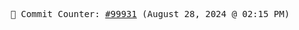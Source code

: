 <p align="center">
    <samp>
        📮 Commit Counter: <a href="https://github.com/Javascript-void0/Javascript-void0/commits/main">#99931</a> (August 28, 2024 @ 02:15 PM)
    </samp>
</p>